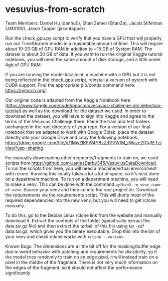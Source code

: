 # vesuvius-from-scratch

Team Members: Daniel Hu (danhu0), Eitan Zemel (EitanZe), Jacob Stifelman (JMS100), Jason Tapper (jasontapper)

Run the check_gpu.py script to verify that you have a GPU that will properly run our TimeSformer model in a reasonable amount of time. This will require about 10-20 GB of GPU RAM in addition to ~15 GB of System RAM. The dataset is about 30 GB of data. If you want to run the original Kaggle tutorial notebook, you will need the same amount of disk storage, and a little under 4gb of GPU RAM.

If you are running the model locally on a machine with a GPU but it is not being reflected in the check_gpu script, reinstall a version of pytorch with CUDA support. Find the appropriate pip/conda command here: https://pytorch.org/

Our original code is adapted from the Kaggle Notebook here (https://www.kaggle.com/code/jpposma/vesuvius-challenge-ink-detection-tutorial) as well as the download for the dataset we used. In order to download the dataset, you will have to sign into Kaggle and agree to the terms of the Vesuvius Challenge there. Place the train and test folders unchanged in the root directory of your repo. For a version of our final notebook that we adapted to work with Google Colab, place the dataset directly into your Google Drive and copy the following notebook: https://drive.google.com/file/d/1MwZlKFW4Y8zZdVVWfM_rWaze2fGn1ETz/view?usp=sharing

For manually downloading other segments/fragments to train on, we used scripts from https://github.com/JamesDarby345/VesuviusDataDownload. To run the scripts from here, you will need a machine/virtual environment with rclone. Running this locally takes a lot a lot of space, so it's best done on a department machine. To run on a department machine, you will need to make a venv. This can be done with the command ```python3 -m venv name-of-venv```. Source your venv and then cd into the root project dir. Download the requirements via the requirements script. This will dump most of the required dependencies into the new venv, but you will need to get rclone manually.

To do this, go to the Debian Linux rclone link from the website and manually download it. Extract the contents of the folder (specifically extract the data.tar.gz file) and then extract the tarball of this file using tar -xzf data.tar.gz, which gives you the binary executable. Drop this into the bin of your venv and check rclone works with ```rclone --verison```.

Known Bugs:
The dimensions are a little bit off for the masking/buffer edge due to weird behavior with patching and requirements for divisibility, so if the model tries randomly to train on an edge pixel, it will instead train on a pixel in the middle of the fragment. There is not very much information on the edges of the fragment, so it should not affect the performance significantly
